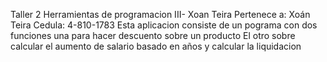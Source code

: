Taller 2 Herramientas de programacion III- Xoan Teira Pertenece a: Xoán Teira Cedula: 4-810-1783
Esta aplicacion consiste de un pograma con dos funciones una para hacer descuento sobre un producto
El otro sobre calcular el aumento  de salario basado en años y calcular la liquidacion
